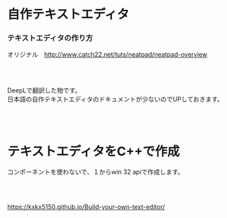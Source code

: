# 自作テキストエディタ
### テキストエディタの作り方

オリジナル　http://www.catch22.net/tuts/neatpad/neatpad-overview  

<br><br>

DeepLで翻訳した物です。  
日本語の自作テキストエディタのドキュメントが少ないのでUPしておきます。

<br><br>

# テキストエディタをC++で作成  

コンポーネントを使わないで、１からwin 32 apiで作成します。

<br><br>

https://kxkx5150.github.io/Build-your-own-text-editor/  

<br><br>

